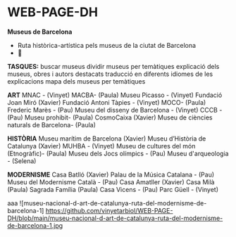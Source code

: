 # WEB-PAGE-DH
**Museus de Barcelona** 
- Ruta històrica-artística pels museus de la ciutat de Barcelona
- 🎨

**TASQUES:**
buscar museus
dividir museus per temàtiques 
explicació dels museus, obres i autors destacats
traducció en diferents idiomes de les explicacions
mapa dels museus per temàtiques


**ART**
MNAC - (Vinyet)
MACBA- (Paula)
Museu Picasso - (Vinyet)
Fundació Joan Miró (Xavier)
Fundació Antoni Tàpies - (Vinyet)
MOCO- (Paula)
Frederic Marès - (Pau)
Museu del disseny de Barcelona - (Vinyet)
CCCB - (Pau)
Museu prohibit- (Paula)
CosmoCaixa (Xavier)
Museu de ciències naturals de Barcelona- (Paula)


**HISTÒRIA**
Museu marítim de Barcelona (Xavier)
Museu d’Història de Catalunya (Xavier)
MUHBA - (Vinyet)
Museu de cultures del món (Etnogràfic)- (Paula)
Museu dels Jocs olímpics - (Pau)
Museu d'arqueologia - (Selena)


**MODERNISME**
Casa Batlló (Xavier)
Palau de la Música Catalana - (Pau)
Museu del Modernisme Català - (Pau)
Casa Amatller (Xavier)
Casa Milà (Paula)
Sagrada Família (Paula)
Casa Vicens - (Pau)
Parc Güell - (Vinyet)

aaa
![museu-nacional-d-art-de-catalunya-ruta-del-modernisme-de-barcelona-1] https://github.com/vinyetarbiol/WEB-PAGE-DH/blob/main/museu-nacional-d-art-de-catalunya-ruta-del-modernisme-de-barcelona-1.jpg

